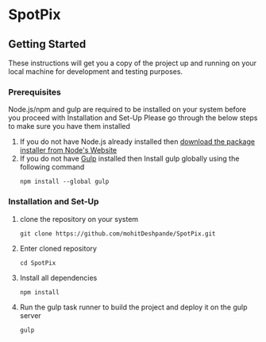 # SpotPix

## Getting Started 
These instructions will get you a copy of the project up 
and running on your local machine for development and testing purposes. 
### Prerequisites
Node.js/npm and gulp are required to be installed on your system 
before you proceed with Installation and Set-Up
Please go through the below steps to make sure you have them installed
1. If you do not have Node.js already installed then [download the package installer from Node's Website](https://nodejs.org/en/)
2. If you do not have [Gulp](http://gulpjs.com) installed then Install gulp globally using the following command
    ```
    npm install --global gulp
    ```
### Installation and Set-Up
1. clone the repository on your system
    ```
    git clone https://github.com/mohitDeshpande/SpotPix.git
    ```
2. Enter cloned repository
    ```
    cd SpotPix
    ```
3. Install all dependencies
    ```
    npm install
    ```
4. Run the gulp task runner to build the project and deploy it on the gulp server
    ```
    gulp
    ```